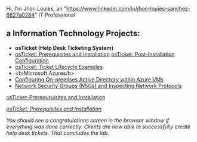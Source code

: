 Hi, I'm Jhon Louies, an "https://www.linkedin.com/in/jhon-louies-sanchez-6627a0284" IT Professional <h2> a Information Technology Projects:</h2>
- <b>osTicket (Help Desk Ticketing System)</b>
- [osTicket: Prerequisites and Installation](https://github.com/joshmadakorcc/osticket-preregs)
[osTicket: Post-Installation Configuration](https://github.com/joshmadakorcc/post-install-config)
- [osTicket: Ticket Lifecycle Examples](https://github.com/joshmadakorcc/ticket-lifecycle)
- <b›Microsoft Azures/b>
- [Configuring On-premises Active Directory within Azure VMs](https://github.com/joshmadakorcc/configure-ad)
- [Network Security Groups (N5Gs) and Inspecting Network Protocols](https://github.com/joshmadakorcc/azure-network-protocols)









<!DOCTYPE html>
<html lang="en">
<head>
  <meta charset="UTF-8">
  <meta name="viewport" content="width=device-width, initial-scale=1.0">
  <title>Document</title>
</head>
<body>
  <a href="https://jhonlouiesspy.github.io/jhonlouiesSPY.gethub.io/">osTicket-Prerequruisites and Installation</a>
</body>
</html>


<!DOCTYPE html> 
<html lang="en">
<head>
  <meta charset="UTF-8">
  <meta name="viewport" content="width=device-width, initial-scale=1.0">
  <title>Document</title>
  <i class="fa-envelope"</i>
    <p><a href="osTicket">osTicket: Prerequisites and Installation</a></p>
</head>
<body>
  
</body>
</html>

<p>
You should see a congratulations screen in the browser window if everything was done correctly. Clients are now able to successfully create help desk tickets. That concludes the lab.
</p>
<br />
</body>
</html>


